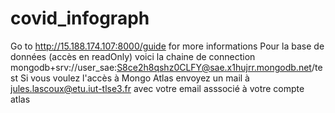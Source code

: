 # covid_infograph
Go to http://15.188.174.107:8000/guide for more informations
Pour la base de données (accès en readOnly) voici la chaine de connection
mongodb+srv://user_sae:S8ce2h8qshz0CLFY@sae.x1hujrr.mongodb.net/test
Si vous voulez l'accès à Mongo Atlas envoyez un mail à 
jules.lascoux@etu.iut-tlse3.fr avec votre email asssocié à votre compte atlas
